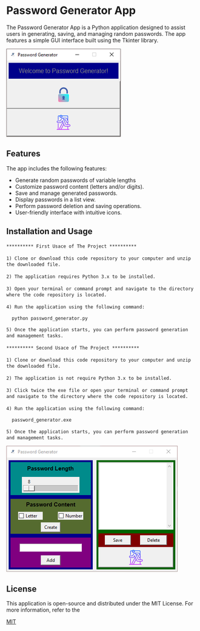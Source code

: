 
# Password Generator App

The Password Generator App is a Python application designed to assist users in generating, saving, and managing random passwords. The app features a simple GUI interface built using the Tkinter library.






![App Screenshot](https://raw.githubusercontent.com/yusufyasar13/password-generator/main/password_generator/screenshots/password_generator_ss_1.png)

  
## Features

The app includes the following features:

- Generate random passwords of variable lengths
- Customize password content (letters and/or digits).
- Save and manage generated passwords.
- Display passwords in a list view.
- Perform password deletion and saving operations.
- User-friendly interface with intuitive icons.


  
## Installation and Usage

    ********** First Usace of The Project **********

    1) Clone or download this code repository to your computer and unzip the downloaded file.
    
    2) The application requires Python 3.x to be installed.
    
    3) Open your terminal or command prompt and navigate to the directory where the code repository is located.
    
    4) Run the application using the following command:

```bash 
  python password_generator.py

```
    5) Once the application starts, you can perform password generation and management tasks.

    ********** Second Usace of The Project **********

    1) Clone or download this code repository to your computer and unzip the downloaded file.
        
    2) The application is not require Python 3.x to be installed.
        
    3) Click twice the exe file or open your terminal or command prompt and navigate to the directory where the code repository is located.

    4) Run the application using the following command:

```bash 
  password_generator.exe

```
    5) Once the application starts, you can perform password generation and management tasks.
    
    
![App Screenshot](https://raw.githubusercontent.com/yusufyasar13/password-generator/main/password_generator/screenshots/password_generator_ss_2.png)
## License
This application is open-source and distributed under the MIT License. For more information, refer to the

[MIT](https://github.com/yusufyasar13/password-generator/blob/main/password_generator/LICENSE)

  
